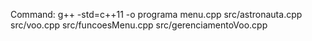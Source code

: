 Command: g++ -std=c++11 -o programa menu.cpp src/astronauta.cpp src/voo.cpp src/funcoesMenu.cpp src/gerenciamentoVoo.cpp
